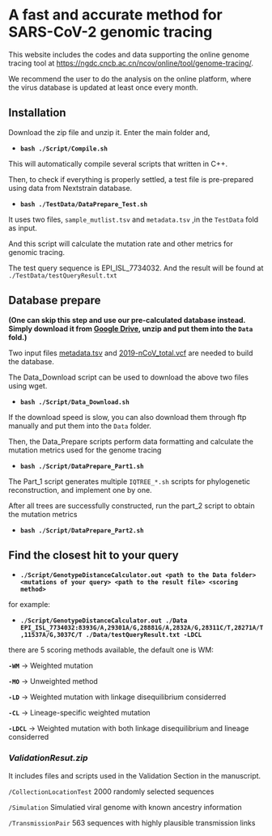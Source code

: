 # A fast and accurate method for SARS-CoV-2 genomic tracing

This website includes the codes and data supporting the online genome tracing tool at https://ngdc.cncb.ac.cn/ncov/online/tool/genome-tracing/.

We recommend the user to do the analysis on the online platform, where the virus database is updated at least once every month. 

## Installation

Download the zip file and unzip it. Enter the main folder and,

- **`bash ./Script/Compile.sh`**

This will automatically compile several scripts that written in C++.

Then, to check if everything is properly settled, a test file is pre-prepared using data from Nextstrain database.

- **`bash ./TestData/DataPrepare_Test.sh`**

It uses two files, `sample_mutlist.tsv` and `metadata.tsv` ,in the `TestData` fold as input.

And this script will calculate the mutation rate and other metrics for genomic tracing.

The test query sequence is EPI_ISL_7734032. And the result will be found at `./TestData/testQueryResult.txt`

## Database prepare

**(One can skip this step and use our pre-calculated database instead. Simply download it from [Google Drive](https://drive.google.com/drive/folders/1feiqGvoKvP9NDxh__GTdzaMiNpTrpoMR?usp=sharing), unzip and put them into the `Data` fold.)**

Two input files [metadata.tsv](https://ngdc.cncb.ac.cn/ncov/genome/export/meta) and [2019-nCoV_total.vcf](https://download.cncb.ac.cn/GVM/Coronavirus/vcf/2019-nCoV_total.vcf.gz) are needed to build the database.

The Data_Download script can be used to download the above two files using wget.

- **`bash ./Script/Data_Download.sh`**

If the download speed is slow, you can also download them through ftp manually and put them into the `Data` folder.

Then, the Data_Prepare scripts perform data formatting and calculate the mutation metrics used for the genome tracing

- **`bash ./Script/DataPrepare_Part1.sh`**

The Part_1 script generates multiple `IQTREE_*.sh` scripts for phylogenetic reconstruction, and implement one by one.

After all trees are successfully constructed, run the part_2 script to obtain the mutation metrics

- **`bash ./Script/DataPrepare_Part2.sh`**


    
##  Find the closest hit to your query

- **`./Script/GenotypeDistanceCalculator.out <path to the Data folder> <mutations of your query> <path to the result file> <scoring method>`**

for example:

- **`./Script/GenotypeDistanceCalculator.out ./Data EPI_ISL_7734032:8393G/A,29301A/G,28881G/A,2832A/G,28311C/T,28271A/T,11537A/G,3037C/T ./Data/testQueryResult.txt -LDCL`**

there are 5 scoring methods available, the default one is WM:

**`-WM`** -> Weighted mutation

**`-MO`** -> Unweighted method

**`-LD`** -> Weighted mutation with linkage disequilibrium considerred

**`-CL`** -> Lineage-specific weighted mutation

**`-LDCL`** -> Weighted mutation with both linkage disequilibrium and lineage considerred

### *ValidationResut.zip*
It includes files and scripts used in the Validation Section in the manuscript.

`/CollectionLocationTest` 2000 randomly selected sequences

`/Simulation` Simulatied viral genome with known ancestry information

`/TransmissionPair` 563 sequences with highly plausible transmission links
